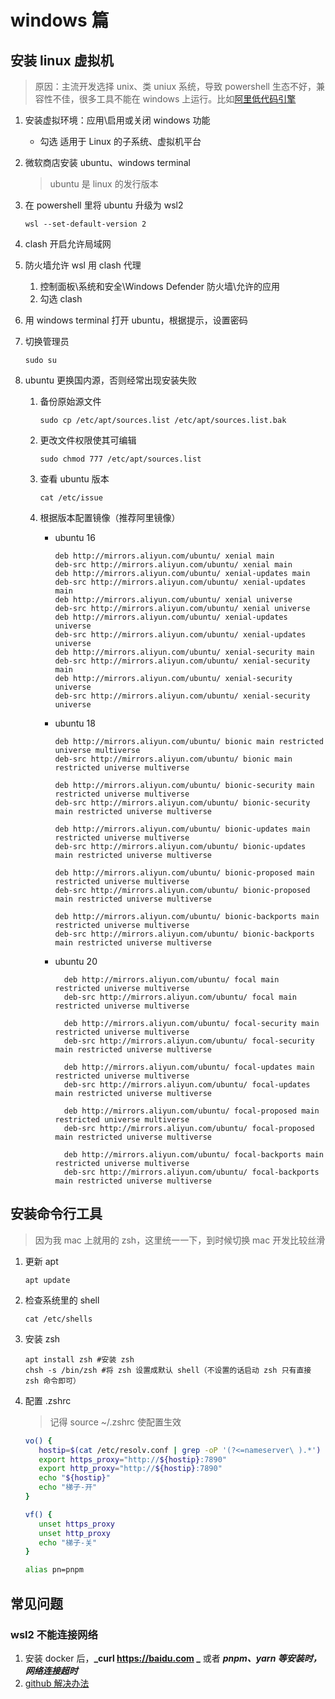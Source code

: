 # windows 篇

## 安装 linux 虚拟机

> 原因：主流开发选择 unix、类 uniux 系统，导致 powershell 生态不好，兼容性不佳，很多工具不能在 windows 上运行。比如[阿里低代码引擎](https://lowcode-engine.cn/site/docs/guide/quickStart/start#wslwindow-%E7%94%B5%E8%84%91)

1. 安装虚拟环境：应用\启用或关闭 windows 功能
   - 勾选 适用于 Linux 的子系统、虚拟机平台
2. 微软商店安装 ubuntu、windows terminal
   > ubuntu 是 linux 的发行版本
3. 在 powershell 里将 ubuntu 升级为 wsl2

   ```shell
   wsl --set-default-version 2
   ```

4. clash 开启允许局域网
5. 防火墙允许 wsl 用 clash 代理

   1. 控制面板\系统和安全\Windows Defender 防火墙\允许的应用
   2. 勾选 clash

6. 用 windows terminal 打开 ubuntu，根据提示，设置密码
7. 切换管理员

   ```shell
   sudo su
   ```

8. ubuntu 更换国内源，否则经常出现安装失败

   1. 备份原始源文件

      ```shell
      sudo cp /etc/apt/sources.list /etc/apt/sources.list.bak
      ```

   2. 更改文件权限使其可编辑

      ```shell
      sudo chmod 777 /etc/apt/sources.list
      ```

   3. 查看 ubuntu 版本

      ```shell
      cat /etc/issue
      ```

   4. 根据版本配置镜像（推荐阿里镜像）

      - ubuntu 16

        ```text
        deb http://mirrors.aliyun.com/ubuntu/ xenial main
        deb-src http://mirrors.aliyun.com/ubuntu/ xenial main
        deb http://mirrors.aliyun.com/ubuntu/ xenial-updates main
        deb-src http://mirrors.aliyun.com/ubuntu/ xenial-updates main
        deb http://mirrors.aliyun.com/ubuntu/ xenial universe
        deb-src http://mirrors.aliyun.com/ubuntu/ xenial universe
        deb http://mirrors.aliyun.com/ubuntu/ xenial-updates universe
        deb-src http://mirrors.aliyun.com/ubuntu/ xenial-updates universe
        deb http://mirrors.aliyun.com/ubuntu/ xenial-security main
        deb-src http://mirrors.aliyun.com/ubuntu/ xenial-security main
        deb http://mirrors.aliyun.com/ubuntu/ xenial-security universe
        deb-src http://mirrors.aliyun.com/ubuntu/ xenial-security universe
        ```

      - ubuntu 18

        ```text
        deb http://mirrors.aliyun.com/ubuntu/ bionic main restricted universe multiverse
        deb-src http://mirrors.aliyun.com/ubuntu/ bionic main restricted universe multiverse

        deb http://mirrors.aliyun.com/ubuntu/ bionic-security main restricted universe multiverse
        deb-src http://mirrors.aliyun.com/ubuntu/ bionic-security main restricted universe multiverse

        deb http://mirrors.aliyun.com/ubuntu/ bionic-updates main restricted universe multiverse
        deb-src http://mirrors.aliyun.com/ubuntu/ bionic-updates main restricted universe multiverse

        deb http://mirrors.aliyun.com/ubuntu/ bionic-proposed main restricted universe multiverse
        deb-src http://mirrors.aliyun.com/ubuntu/ bionic-proposed main restricted universe multiverse

        deb http://mirrors.aliyun.com/ubuntu/ bionic-backports main restricted universe multiverse
        deb-src http://mirrors.aliyun.com/ubuntu/ bionic-backports main restricted universe multiverse
        ```

      - ubuntu 20

        ```text
          deb http://mirrors.aliyun.com/ubuntu/ focal main restricted universe multiverse
          deb-src http://mirrors.aliyun.com/ubuntu/ focal main restricted universe multiverse

          deb http://mirrors.aliyun.com/ubuntu/ focal-security main restricted universe multiverse
          deb-src http://mirrors.aliyun.com/ubuntu/ focal-security main restricted universe multiverse

          deb http://mirrors.aliyun.com/ubuntu/ focal-updates main restricted universe multiverse
          deb-src http://mirrors.aliyun.com/ubuntu/ focal-updates main restricted universe multiverse

          deb http://mirrors.aliyun.com/ubuntu/ focal-proposed main restricted universe multiverse
          deb-src http://mirrors.aliyun.com/ubuntu/ focal-proposed main restricted universe multiverse

          deb http://mirrors.aliyun.com/ubuntu/ focal-backports main restricted universe multiverse
          deb-src http://mirrors.aliyun.com/ubuntu/ focal-backports main restricted universe multiverse
        ```

## 安装命令行工具

> 因为我 mac 上就用的 zsh，这里统一一下，到时候切换 mac 开发比较丝滑

1. 更新 apt

   ```shell
   apt update
   ```

2. 检查系统里的 shell

   ```shell
   cat /etc/shells
   ```

3. 安装 zsh

   ```shell
   apt install zsh #安装 zsh
   chsh -s /bin/zsh #将 zsh 设置成默认 shell（不设置的话启动 zsh 只有直接 zsh 命令即可）
   ```

4. 配置 .zshrc

   > 记得 source ~/.zshrc 使配置生效

   ```sh
   vo() {
      hostip=$(cat /etc/resolv.conf | grep -oP '(?<=nameserver\ ).*')
      export https_proxy="http://${hostip}:7890"
      export http_proxy="http://${hostip}:7890"
      echo "${hostip}"
      echo "梯子-开"
   }

   vf() {
      unset https_proxy
      unset http_proxy
      echo "梯子-关"
   }

   alias pn=pnpm
   ```

## 常见问题

### wsl2 不能连接网络

1. 安装 docker 后，**_curl <https://baidu.com> _** 或者 **_pnpm、yarn 等安装时，网络连接超时_**
2. [github 解决办法](https://github.com/microsoft/WSL/issues/5336#issuecomment-653881695)
